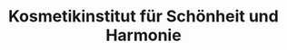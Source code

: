 ---
title: "Kosmetikinstitut für Schönheit und Harmonie"
url: /euskirchen/kosmetikinstitut-fuer-schoenheit-und-harmonie/
shop: Kosmetik
---